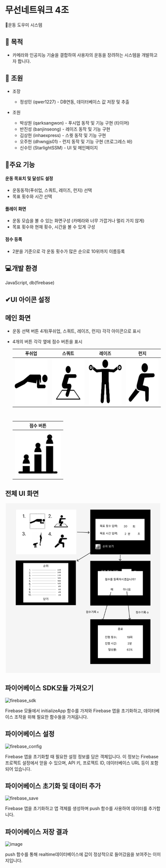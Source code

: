 # 무선네트워크 4조

💪운동 도우미 시스템

## 🎯 목적

- 카메라와 인공지능 기술을 결합하여 사용자의 운동을 장려하는 시스템을 개발하고자 합니다.

## 👥 조원

- 조장
  - 정성민 (qwer1227) - DB연동, 데이터베이스 값 저장 및 추출
    
- 조원
  
  - 박상원 (qarksangwon) - 푸시업 동작 및 기능 구현 (타이머)
  - 반진성 (banjinseong) - 레이즈 동작 및 기능 구현
  - 김상헌 (inhaexpress) - 스퀏 동작 및 기능 구현
  - 오주헌 (dhwngjs01)  - 런지 동작 및 기능 구현 (프로그레스 바)
  - 신수민 (StarlightSSM) - UI 및 메인페이지 

## 🔧주요 기능

#### 운동 목표치 및 달성도 설정

- 운동동작(푸쉬업, 스쿼트, 레이즈, 런지) 선택
- 목표 횟수와 시간 선택

#### 플레이 화면

- 운동 모습을 볼 수 있는 화면구성 (카메라와 너무 가깝거나 멀리 가지 않게)
- 목표 횟수와 현재 횟수, 시간을 볼 수 있게 구성

#### 점수 등록

- 2분을 기준으로 각 운동 횟수가 많은 순으로 10위까지 이름등록

## 💻개발 환경

JavaScript, db(firebase)

## ✔UI 아이콘 설정

## 메인 화면

- 운동 선택 버튼 4개(푸쉬업, 스쿼트, 레이즈, 런지) 각각 아이콘으로 표시
- 4개의 버튼 각각 옆에 점수 버튼을 표시

  <div align="center">

  |                          푸쉬업                           |                          스쿼트                           |                             레이즈                              |                          런지                           |
  | :-------------------------------------------------------: | :-------------------------------------------------------: | :-----------------------------------------------------------: | :-----------------------------------------------------: |
  | <img width="150" height="150" src="./아이콘/푸쉬업.jpg"/> | <img width="150" height="150" src="./아이콘/스쿼트.jpg"/> | <img width="150" height="150" src="./아이콘/레이즈.jpg"/> | <img width="150" height="150" src="./아이콘/런지.jpg"/> |

  </div>

  <br>

  <div align="center">

  |                          점수 버튼                           |
  | :----------------------------------------------------------: |
  | <img width="150" height="150" src="./아이콘/점수아이콘.jpg"> |

  </div>

## 전체 UI 화면

  <div align="center">
    <img width="500" src="./ui/전체흐름.PNG"/>
  </div>

## 파이어베이스 SDK모듈 가져오기
  ![firebase_sdk](https://github.com/qwer1227/wireless-network--4-/assets/113608501/77445cdb-253f-4004-8090-b7531bfed861)
  
  Firebase 모듈에서 initializeApp 함수를 가져와 Firebase 앱을 초기화하고, 데이터베이스 조작을 위해 필요한 함수들을 가져옵니다.

## 파이어베이스 설정
  ![firebase_config](https://github.com/qwer1227/wireless-network--4-/assets/113608501/6603cf5a-bc7b-491f-9800-b24a07f8eb8b)
  
  Firebase 앱을 초기화할 때 필요한 설정 정보를 담은 객체입니다. 이 정보는 Firebase 프로젝트 설정에서 얻을 수 있으며, API 키, 프로젝트 ID, 데이터베이스 URL 등이 포함되어 있습니다.

## 파이어베이스 초기화 및 데이터 추가
  ![firebase_save](https://github.com/qwer1227/wireless-network--4-/assets/113608501/1e337955-d243-487f-a1f3-f47963cbc5c4)
  
  Firebase 앱을 초기화하고 앱 객체를 생성하며 push 함수를 사용하여 데이터를 추가합니다.

## 파이어베이스 저장 결과
  ![image](https://github.com/qwer1227/wireless-network--4-/assets/113608501/cfd617d6-40d4-4d46-8af9-2e83623e8e8d)

  push 함수를 통해 realtime데이터베이스에 값이 정상적으로 들어갔음을 보여주는 이미지입니다.
